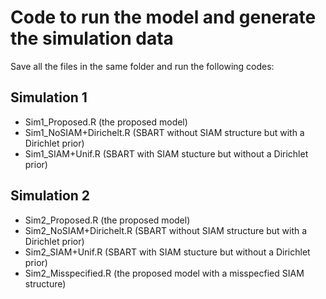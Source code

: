 # Code to run the model and generate the simulation data

Save all the files in the same folder and run the following codes:

## Simulation 1
- Sim1_Proposed.R (the proposed model)
- Sim1_NoSIAM+Dirichelt.R (SBART without SIAM structure but with a Dirichlet prior)
- Sim1_SIAM+Unif.R (SBART with SIAM stucture but without a Dirichlet prior)

## Simulation 2
- Sim2_Proposed.R (the proposed model)
- Sim2_NoSIAM+Dirichelt.R (SBART without SIAM structure but with a Dirichlet prior)
- Sim2_SIAM+Unif.R (SBART with SIAM stucture but without a Dirichlet prior)
- Sim2_Misspecified.R (the proposed model with a misspecfied SIAM structure)
